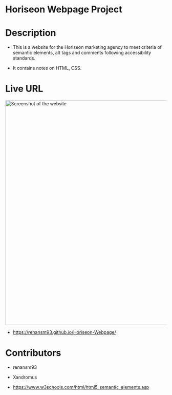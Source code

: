 # Horiseon Webpage Project

# Description

- This is a website for the Horiseon marketing agency to meet 
criteria of semantic elements, alt tags and comments following accessibility standards.

- It contains notes on HTML, CSS.

# Live URL

 
<img src="Develop/assets/images/Horiseon_Webpage_screenshot.png" widht=300 height=700 alt="Screenshot of the website">

- https://renansm93.github.io/Horiseon-Webpage/


# Contributors

 - renansm93

 - Xandromus

 - https://www.w3schools.com/html/html5_semantic_elements.asp
